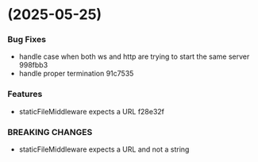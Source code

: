 #  (2025-05-25)


### Bug Fixes

* handle case when both ws and http are trying to start the same server 998fbb3
* handle proper termination 91c7535


### Features

* staticFileMiddleware expects a URL f28e32f


### BREAKING CHANGES

* staticFileMiddleware expects a URL and not a string



